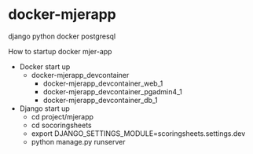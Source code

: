 # docker-mjerapp

django python docker postgresql

How to startup docker mjer-app
* Docker start up
    * docker-mjerapp_devcontainer
        * docker-mjerapp_devcontainer_web_1
        * docker-mjerapp_devcontainer_pgadmin4_1
        * docker-mjerapp_devcontainer_db_1
* Django start up
    * cd project/mjerapp
    * cd socoringsheets
    * export DJANGO_SETTINGS_MODULE=scoringsheets.settings.dev
    * python manage.py runserver